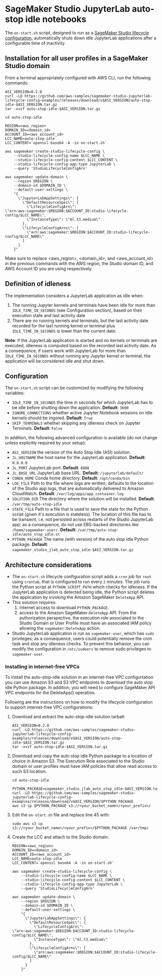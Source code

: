 # SageMaker Studio JupyterLab auto-stop idle notebooks
The `on-start.sh` script, designed to run as a [SageMaker Studio lifecycle configuration](https://docs.aws.amazon.com/sagemaker/latest/dg/jl-lcc.html), automatically shuts down idle JupyterLab applications after a configurable time of inactivity.

## Installation for all user profiles in a SageMaker Studio domain

From a terminal appropriately configured with AWS CLI, run the following commands:
  
    ASI_VERSION=0.2.0
    curl -LO https://github.com/aws-samples/sagemaker-studio-jupyterlab-lifecycle-config-examples/releases/download/v$ASI_VERSION/auto-stop-idle-$ASI_VERSION.tar.gz
    tar -xvzf auto-stop-idle-$ASI_VERSION.tar.gz

    cd auto-stop-idle

    REGION=<aws_region>
    DOMAIN_ID=<domain_id>
    ACCOUNT_ID=<aws_account_id>
    LCC_NAME=auto-stop-idle
    LCC_CONTENT=`openssl base64 -A -in on-start.sh`

    aws sagemaker create-studio-lifecycle-config \
        --studio-lifecycle-config-name $LCC_NAME \
        --studio-lifecycle-config-content $LCC_CONTENT \
        --studio-lifecycle-config-app-type JupyterLab \
        --query 'StudioLifecycleConfigArn'

    aws sagemaker update-domain \
        --region $REGION \
        --domain-id $DOMAIN_ID \
        --default-user-settings \
        "{
          \"JupyterLabAppSettings\": {
            \"DefaultResourceSpec\": {
              \"LifecycleConfigArn\": \"arn:aws:sagemaker:$REGION:$ACCOUNT_ID:studio-lifecycle-config/$LCC_NAME\",
              \"InstanceType\": \"ml.t3.medium\"
            },
            \"LifecycleConfigArns\": [
              \"arn:aws:sagemaker:$REGION:$ACCOUNT_ID:studio-lifecycle-config/$LCC_NAME\"
            ]
          }
        }"

Make sure to replace <aws_region>, <domain_id>, and <aws_account_id> in the previous commands with the AWS region, the Studio domain ID, and AWS Account ID you are using respectively.

## Definition of idleness
The implementation considers a JupyterLab application as idle when:
1. The running Jupyter kernels and terminals have been idle for more than `IDLE_TIME_IN_SECONDS` (see Configuration section), based on their execution state and last activity date
2. There are no running kernels and terminals, but the last activity date recorded for the last running kernel or terminal plus `IDLE_TIME_IN_SECONDS` is lower than the current date.

**Note**: if the JupyterLab application is started and no kernels or terminals are executed, idleness is computed based on the recorded last activity date. As a consequence, if users work with JupyterLab for more than `IDLE_TIME_IN_SECONDS` without running any Jupyter kernel or terminal, the application will be considered idle and shut down.

## Configuration
The `on-start.sh` script can be customized by modifying the following variables:

- `IDLE_TIME_IN_SECONDS` the time in seconds for which JupyterLab has to be idle before shutting down the application. **Default**: `3600`
- `IGNORE_CONNECTIONS` whether active Jupyter Notebook sessions on idle kernels should be ingored. **Default**: `True`
- `SKIP_TERMINALS` whether skipping any idleness check on Jupyter Terminals. **Default**: `False`

In addition, the following advanced configuration is available (do not change unless explicitly required by your setup):

- `ASI_VERSION` the version of the Auto Stop Idle (ASI) solution.
- `JL_HOSTNAME` the host name for the JupyterLab application. **Default**: `0.0.0.0`
- `JL_PORT` JupyterLab port. **Default**: `8888`
- `JL_BASE_URL` JupyterLab base URL. **Default**: `/jupyterlab/default/`
- `CONDA_HOME` Conda home directory. **Default**: `/opt/conda/bin`
- `LOG_FILE` Path to the file where logs are written; defaults to the location of the Studio app logs, that are automatically delivered to Amazon CloudWatch. **Default**: `/var/log/apps/app_container.log`
- `SOLUTION_DIR` The directory where the solution will be installed. **Default**: `/var/tmp/auto-stop-idle`
- `STATE_FILE` Path to a file that is used to save the state for the Python script (given it's execution is stateless). The location of this file has to be transient, i.e. not persisted across restarts of the Studio JupyterLab app; as a consequence, do not use EBS-backed directories like `/home/sagemaker-user/`. **Default**: `/var/tmp/auto-stop-idle/auto_stop_idle.st`
- `PYTHON_PACKAGE` The name (with version) of the auto stop idle Python package. **Default**: `sagemaker_studio_jlab_auto_stop_idle-$ASI_VERSION.tar.gz`


## Architecture considerations
- The `on-start.sh` lifecycle configuration script adds a `cron` job for `root` using `crontab`, that is configured to run every `2` minutes. The job runs the Python script at `PYTHON_SCRIPT_PATH` which checks for idleness. If the JupyterLab application is detected being idle, the Python script deletes the application by invoking the Amazon SageMaker `DeleteApp` API.
- This solution requires:
  1. internet access to download `PYTHON_PACKAGE`. 
  2. access to the Amazon SageMaker `DeleteApp` API. From the authorization perspective, the execution role associated to the Studio Domain or User Profile must have an associated IAM policy allowing the `sagemaker:DeleteApp` action. 
- Studio JupyterLab application is run as `sagemaker-user`, which has `sudo` privileges; as a consequence, users could potentially remove the cron task and stop any idleness checks. To prevent this behavior, you can modify the configuration in `/etc/sudoers` to remove sudo privileges to `sagemaker-user`.

### Installing in internet-free VPCs
To install the auto-stop-idle solution in an internet-free VPC configurtation you can use Amazon S3 and S3 VPC endpoints to download the auto stop idle Python package. In addition, you will need to configure SageMaker API VPC endpoints for the DeleteApp() operation.

Following are the instructions on how to modify the lifecycle configuration to support internet-free VPC configurations:

1. Download and extract the auto-stop-idle solution tarball:
  
    ```
    ASI_VERSION=0.2.0
    curl -LO https://github.com/aws-samples/sagemaker-studio-jupyterlab-lifecycle-config-examples/releases/download/v$ASI_VERSION/auto-stop-idle-$ASI_VERSION.tar.gz
    tar -xvzf auto-stop-idle-$ASI_VERSION.tar.gz
    ```

2. Download and copy the auto stop idle Python package to a location of choice in Amazon S3. The Execution Role associated to the Studio domain or user profiles must have IAM policies that allow read access to such S3 location.

    ```
    cd auto-stop-idle

    PYTHON_PACKAGE=sagemaker_studio_jlab_auto_stop_idle-$ASI_VERSION.tar.gz
    curl -LO https://github.com/aws-samples/sagemaker-studio-jupyterlab-lifecycle-config-examples/releases/download/v$ASI_VERSION/$PYTHON_PACKAGE
    aws s3 cp $PYTHON_PACKAGE s3://<your_bucket_name>/<your_prefix>/
    ```

3. Edit the `on-start.sh` file and replace line 45 with:

    ```
    sudo aws s3 cp s3://<your_bucket_name>/<your_prefix>/$PYTHON_PACKAGE /var/tmp/
    ```

4. Create the LCC and attach to the Studio domain:

    ```
    REGION=<aws_region>
    DOMAIN_ID=<domain_id>
    ACCOUNT_ID=<aws_account_id>
    LCC_NAME=auto-stop-idle
    LCC_CONTENT=`openssl base64 -A -in on-start.sh`

    aws sagemaker create-studio-lifecycle-config \
        --studio-lifecycle-config-name $LCC_NAME \
        --studio-lifecycle-config-content $LCC_CONTENT \
        --studio-lifecycle-config-app-type JupyterLab \
        --query 'StudioLifecycleConfigArn'

    aws sagemaker update-domain \
        --region $REGION \
        --domain-id $DOMAIN_ID \
        --default-user-settings \
        "{
          \"JupyterLabAppSettings\": {
            \"DefaultResourceSpec\": {
              \"LifecycleConfigArn\": \"arn:aws:sagemaker:$REGION:$ACCOUNT_ID:studio-lifecycle-config/$LCC_NAME\",
              \"InstanceType\": \"ml.t3.medium\"
            },
            \"LifecycleConfigArns\": [
              \"arn:aws:sagemaker:$REGION:$ACCOUNT_ID:studio-lifecycle-config/$LCC_NAME\"
            ]
          }
        }"
    ```